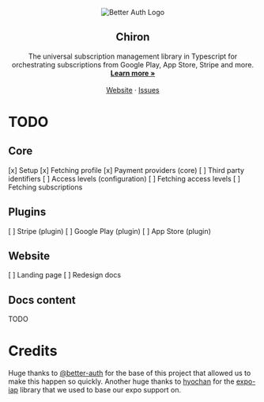 <p align="center">
  <picture>
    <source srcset="./banner-dark.png" media="(prefers-color-scheme: dark)">
    <source srcset="./banner.png" media="(prefers-color-scheme: light)">
    <img src="./banner.png" alt="Better Auth Logo">
  </picture>
  <h2 align="center">
    Chiron
  </h2>

  <p align="center">
    The universal subscription management library in Typescript for orchestrating subscriptions from Google Play, App Store, Stripe and more.
    <br />
    <a href="https://chiron.sh"><strong>Learn more »</strong></a>
    <br />
    <br />
    <a href="https://chiron.sh">Website</a>
    ·
    <a href="https://github.com/voidhashcom/Chiron/issues">Issues</a>
  </p>

<!-- [![npm](https://img.shields.io/npm/dm/better-auth)](https://npm.chart.dev/better-auth?primary=neutral&gray=neutral&theme=dark)
[![npm version](https://img.shields.io/npm/v/better-auth.svg)](https://www.npmjs.com/package/better-auth)
[![GitHub stars](https://img.shields.io/github/stars/better-auth/better-auth)](https://github.com/better-auth/better-auth/stargazers) -->

# TODO

## Core

[x] Setup
[x] Fetching profile
[x] Payment providers (core)
[ ] Third party identifiers
[ ] Access levels (configuration)
[ ] Fetching access levels
[ ] Fetching subscriptions

## Plugins

[ ] Stripe (plugin)
[ ] Google Play (plugin)
[ ] App Store (plugin)

## Website

[ ] Landing page
[ ] Redesign docs

## Docs content

TODO

# Credits

Huge thanks to [@better-auth](https://github.com/better-auth) for the base of this project that allowed us to make this happen so quickly.
Another huge thanks to [hyochan](https://github.com/hyochan) for the [expo-iap](https://github.com/hyochan/expo-iap) library that we used to base our expo support on.

</p>
